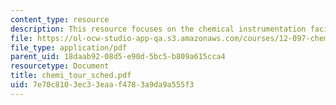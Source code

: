 ```yaml
---
content_type: resource
description: This resource focuses on the chemical instrumentation facilities at WHOI.
file: https://ol-ocw-studio-app-qa.s3.amazonaws.com/courses/12-097-chemical-investigations-of-boston-harbor-january-iap-2006/7e70c8103ec33eaaf4783a9da9a555f3_chemi_tour_sched.pdf
file_type: application/pdf
parent_uid: 18daab92-08d5-e90d-5bc5-b809a615cca4
resourcetype: Document
title: chemi_tour_sched.pdf
uid: 7e70c810-3ec3-3eaa-f478-3a9da9a555f3
---
```


